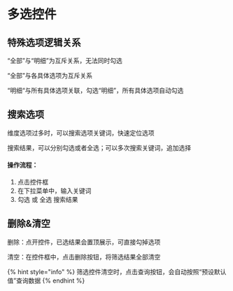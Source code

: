 # 多选控件

## 特殊选项逻辑关系

“全部”与“明细”为互斥关系，无法同时勾选

“全部”与各具体选项为互斥关系

“明细“与所有具体选项关联，勾选“明细”，所有具体选项自动勾选

## 搜索选项

维度选项过多时，可以搜索选项关键词，快速定位选项

搜索结果，可以分别勾选或者全选；可以多次搜索关键词，追加选择

#### **操作流程：** <a id="cao-zuo-liu-cheng"></a>

1. 点击控件框
2. 在下拉菜单中，输入关键词
3. 勾选 或 全选 搜索结果

## **删除&清空**

删除：点开控件，已选结果会置顶展示，可直接勾掉选项

清空：在控件框中，点击删除按钮，将筛选结果全部清空

{% hint style="info" %}
筛选控件清空时，点击查询按钮，会自动按照“预设默认值”查询数据
{% endhint %}

